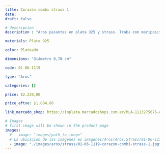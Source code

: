 ```yaml
---
title: Corazón combi strass 1
date: 
draft: false

# descripcion
description : "Aros pasantes en plata 925 y strass. Traba con mariposita."

materials: Plata 925

color: Plateado

dimensions: "Diámetro 0,70 cm"

code: 01-06-1119

type: "Aros"

categories: []

price: $2.220,00

price_eftvo: $1.884,00

link_mercado_shop: https://inplata.mercadoshops.com.ar/MLA-1113275675-aros-en-plata-925-y-strass-corazón-combi-strass-1-_JM

# Images
# first image will be shown in the product page
images:
  # - image: "images/path_to_image"
  # La ubicacion de las imagenes es imagenes/Aros/Aros.Strass/01-06-1119-corazon-combi-strass-1
  - image: "./images/aros/strass/01-06-1119-corazon-combi-strass-1.jpg"
---
```

